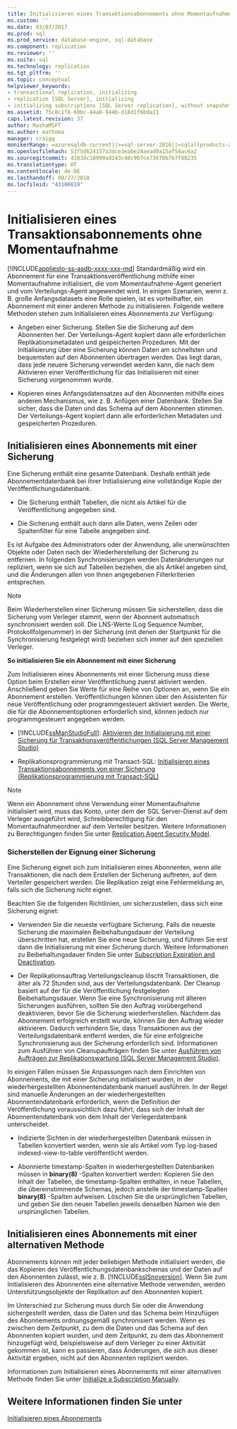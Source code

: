 ```yaml
---
title: Initialisieren eines Transaktionsabonnements ohne Momentaufnahme | Microsoft-Dokumentation
ms.custom: ''
ms.date: 03/07/2017
ms.prod: sql
ms.prod_service: database-engine, sql-database
ms.component: replication
ms.reviewer: ''
ms.suite: sql
ms.technology: replication
ms.tgt_pltfrm: ''
ms.topic: conceptual
helpviewer_keywords:
- transactional replication, initializing
- replication [SQL Server], initializing
- initializing subscriptions [SQL Server replication], without snapshots
ms.assetid: 75c8c1f8-60bc-44a8-944b-d18d1f6bda11
caps.latest.revision: 37
author: MashaMSFT
ms.author: mathoma
manager: craigg
monikerRange: =azuresqldb-current||>=sql-server-2016||=sqlallproducts-allversions||>=sql-server-linux-2017||=azuresqldb-mi-current
ms.openlocfilehash: 51f5d624157a3dce3eabe24aead0a15af54ac6a2
ms.sourcegitcommit: 4183dc18999ad243c40c907ce736f0b7b7f98235
ms.translationtype: HT
ms.contentlocale: de-DE
ms.lasthandoff: 08/27/2018
ms.locfileid: "43106619"
---
```

# <a name="initialize-a-transactional-subscription-without-a-snapshot"></a>Initialisieren eines Transaktionsabonnements ohne Momentaufnahme
[!INCLUDE[appliesto-ss-asdb-xxxx-xxx-md](../../includes/appliesto-ss-asdb-xxxx-xxx-md.md)]
  Standardmäßig wird ein Abonnement für eine Transaktionsveröffentlichung mithilfe einer Momentaufnahme initialisiert, die vom Momentaufnahme-Agent generiert und vom Verteilungs-Agent angewendet wird. In einigen Szenarien, wenn z. B. große Anfangsdatasets eine Rolle spielen, ist es vorteilhafter, ein Abonnement mit einer anderen Methode zu initialisieren. Folgende weitere Methoden stehen zum Initialisieren eines Abonnements zur Verfügung:  
  
-   Angeben einer Sicherung. Stellen Sie die Sicherung auf dem Abonnenten her. Der Verteilungs-Agent kopiert dann alle erforderlichen Replikationsmetadaten und gespeicherten Prozeduren. Mit der Initialisierung über eine Sicherung können Daten am schnellsten und bequemsten auf den Abonnenten übertragen werden. Das liegt daran, dass jede neuere Sicherung verwendet werden kann, die nach dem Aktivieren einer Veröffentlichung für das Initialisieren mit einer Sicherung vorgenommen wurde.  
  
-   Kopieren eines Anfangsdatensatzes auf den Abonnenten mithilfe eines anderen Mechanismus, wie z. B. Anfügen einer Datenbank. Stellen Sie sicher, dass die Daten und das Schema auf dem Abonnenten stimmen. Der Verteilungs-Agent kopiert dann alle erforderlichen Metadaten und gespeicherten Prozeduren.  
  
## <a name="initializing-a-subscription-with-a-backup"></a>Initialisieren eines Abonnements mit einer Sicherung  
 Eine Sicherung enthält eine gesamte Datenbank. Deshalb enthält jede Abonnementdatenbank bei ihrer Initialisierung eine vollständige Kopie der Veröffentlichungsdatenbank.  
  
-   Die Sicherung enthält Tabellen, die nicht als Artikel für die Veröffentlichung angegeben sind.  
  
-   Die Sicherung enthält auch dann alle Daten, wenn Zeilen oder Spaltenfilter für eine Tabelle angegeben sind.  
  
 Es ist Aufgabe des Administrators oder der Anwendung, alle unerwünschten Objekte oder Daten nach der Wiederherstellung der Sicherung zu entfernen. In folgenden Synchronisierungen werden Datenänderungen nur repliziert, wenn sie sich auf Tabellen beziehen, die als Artikel angeben sind, und die Änderungen allen von Ihnen angegebenen Filterkriterien entsprechen.  
  
> [!NOTE]  
>  Beim Wiederherstellen einer Sicherung müssen Sie sicherstellen, dass die Sicherung vom Verleger stammt, wenn der Abonnent automatisch synchronisiert werden soll. Die LNS-Werte (Log Sequence Number, Protokollfolgenummer) in der Sicherung (mit denen der Startpunkt für die Synchronisierung festgelegt wird) beziehen sich immer auf den speziellen Verleger.  
  
 **So initialisieren Sie ein Abonnement mit einer Sicherung**  
  
 Zum Initialisieren eines Abonnements mit einer Sicherung muss diese Option beim Erstellen einer Veröffentlichung zuerst aktiviert werden. Anschließend geben Sie Werte für eine Reihe von Optionen an, wenn Sie ein Abonnement erstellen. Veröffentlichungen können über den Assistenten für neue Veröffentlichung oder programmgesteuert aktiviert werden. Die Werte, die für die Abonnementoptionen erforderlich sind, können jedoch nur programmgesteuert angegeben werden.  
  
-   [!INCLUDE[ssManStudioFull](../../includes/ssmanstudiofull-md.md)]: [Aktivieren der Initialisierung mit einer Sicherung für Transaktionsveröffentlichungen &#40;SQL Server Management Studio&#41;](../../relational-databases/replication/enable-initialization-with-backup-for-transactional-publications.md)  
  
-   Replikationsprogrammierung mit Transact-SQL: [Initialisieren eines Transaktionsabonnements von einer Sicherung &#40;Replikationsprogrammierung mit Transact-SQL&#41;](../../relational-databases/replication/initialize-a-transactional-subscription-from-a-backup.md)  
  
> [!NOTE]  
>  Wenn ein Abonnement ohne Verwendung einer Momentaufnahme initialisiert wird, muss das Konto, unter dem der SQL Server-Dienst auf dem Verleger ausgeführt wird, Schreibberechtigung für den Momentaufnahmeordner auf dem Verteiler besitzen. Weitere Informationen zu Berechtigungen finden Sie unter [Replication Agent Security Model](../../relational-databases/replication/security/replication-agent-security-model.md).  
  
### <a name="ensuring-the-suitability-of-a-backup"></a>Sicherstellen der Eignung einer Sicherung  
 Eine Sicherung eignet sich zum Initialisieren eines Abonnenten, wenn alle Transaktionen, die nach dem Erstellen der Sicherung auftreten, auf dem Verteiler gespeichert werden. Die Replikation zeigt eine Fehlermeldung an, falls sich die Sicherung nicht eignet.  
  
 Beachten Sie die folgenden Richtlinien, um sicherzustellen, dass sich eine Sicherung eignet:  
  
-   Verwenden Sie die neueste verfügbare Sicherung. Falls die neueste Sicherung die maximalen Beibehaltungsdauer der Verteilung überschritten hat, erstellen Sie eine neue Sicherung, und führen Sie erst dann die Initialisierung mit einer Sicherung durch. Weitere Informationen zu Beibehaltungsdauer finden Sie unter [Subscription Expiration and Deactivation](../../relational-databases/replication/subscription-expiration-and-deactivation.md).  
  
-   Der Replikationsauftrag Verteilungscleanup löscht Transaktionen, die älter als 72 Stunden sind, aus der Verteilungsdatenbank. Der Cleanup basiert auf der für die Veröffentlichung festgelegten Beibehaltungsdauer. Wenn Sie eine Synchronisierung mit älteren Sicherungen ausführen, sollten Sie den Auftrag vorübergehend deaktivieren, bevor Sie die Sicherung wiederherstellen. Nachdem das Abonnement erfolgreich erstellt wurde, können Sie den Auftrag wieder aktivieren. Dadurch verhindern Sie, dass Transaktionen aus der Verteilungsdatenbank entfernt werden, die für eine erfolgreiche Synchronisierung aus der Sicherung erforderlich sind. Informationen zum Ausführen von Cleanupaufträgen finden Sie unter [Ausführen von Aufträgen zur Replikationswartung &#40;SQL Server Management Studio&#41;](../../relational-databases/replication/administration/run-replication-maintenance-jobs-sql-server-management-studio.md).  
  
 In einigen Fällen müssen Sie Anpassungen nach dem Einrichten von Abonnements, die mit einer Sicherung initialisiert wurden, in der wiederhergestellten Abonnentendatenbank manuell ausführen. In der Regel sind manuelle Änderungen an der wiederhergestellten Abonnentendatenbank erforderlich, wenn die Definition der Veröffentlichung voraussichtlich dazu führt, dass sich der Inhalt der Abonnentendatenbank von dem Inhalt der Verlegerdatenbank unterscheidet.  
  
-   Indizierte Sichten in der wiederhergestellten Datenbank müssen in Tabellen konvertiert werden, wenn sie als Artikel vom Typ log-based indexed-view-to-table veröffentlicht werden.  
  
-   Abonnierte timestamp-Spalten in wiederhergestellten Datenbanken müssen in **binary(8)** -Spalten konvertiert werden: Kopieren Sie den Inhalt der Tabellen, die timestamp-Spalten enthalten, in neue Tabellen, die übereinstimmende Schemas, jedoch anstelle der timestamp-Spalten **binary(8)** -Spalten aufweisen. Löschen Sie die ursprünglichen Tabellen, und geben Sie den neuen Tabellen jeweils denselben Namen wie den ursprünglichen Tabellen.  
  
## <a name="initializing-a-subscription-with-an-alternative-method"></a>Initialisieren eines Abonnements mit einer alternativen Methode  
 Abonnements können mit jeder beliebigen Methode initialisiert werden, die das Kopieren des Veröffentlichungsdatenbankschemas und der Daten auf den Abonnenten zulässt, wie z. B. [!INCLUDE[ssISnoversion](../../includes/ssisnoversion-md.md)]. Wenn Sie zum Initialisieren des Abonnenten eine alternative Methode verwenden, werden Unterstützungsobjekte der Replikation auf den Abonnenten kopiert.  
  
 Im Unterschied zur Sicherung muss durch Sie oder die Anwendung sichergestellt werden, dass die Daten und das Schema beim Hinzufügen des Abonnements ordnungsgemäß synchronisiert werden. Wenn es zwischen dem Zeitpunkt, zu dem die Daten und das Schema auf den Abonnenten kopiert wurden, und dem Zeitpunkt, zu dem das Abonnement hinzugefügt wird, beispielsweise auf dem Verleger zu einer Aktivität gekommen ist, kann es passieren, dass Änderungen, die sich aus dieser Aktivität ergeben, nicht auf den Abonnenten repliziert werden.  
  
 Informationen zum Initialisieren eines Abonnements mit einer alternativen Methode finden Sie unter [Initialize a Subscription Manually](../../relational-databases/replication/initialize-a-subscription-manually.md).  
  
## <a name="see-also"></a>Weitere Informationen finden Sie unter  
 [Initialisieren eines Abonnements](../../relational-databases/replication/initialize-a-subscription.md)  
  
  
